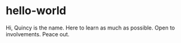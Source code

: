 # hello-world
Hi, Quincy is the name. Here to learn as much as possible. Open to involvements.
Peace out.
